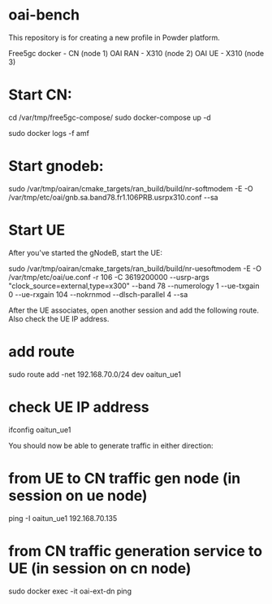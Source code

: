 # oai-bench

This repository is for creating a new profile in Powder platform.

Free5gc docker - CN (node 1)
OAI RAN - X310 (node 2)
OAI UE - X310 (node 3)

# Start CN:
cd /var/tmp/free5gc-compose/
sudo docker-compose up -d

sudo docker logs -f amf

# Start gnodeb:

sudo /var/tmp/oairan/cmake_targets/ran_build/build/nr-softmodem -E   -O /var/tmp/etc/oai/gnb.sa.band78.fr1.106PRB.usrpx310.conf --sa

# Start UE

After you've started the gNodeB, start the UE:

sudo /var/tmp/oairan/cmake_targets/ran_build/build/nr-uesoftmodem -E   -O /var/tmp/etc/oai/ue.conf   -r 106   -C 3619200000   --usrp-args "clock_source=external,type=x300"   --band 78   --numerology 1   --ue-txgain 0   --ue-rxgain 104   --nokrnmod   --dlsch-parallel 4   --sa

After the UE associates, open another session and add the following route. Also check the UE IP address.

# add route
sudo route add -net 192.168.70.0/24 dev oaitun_ue1

# check UE IP address
ifconfig oaitun_ue1

You should now be able to generate traffic in either direction:

# from UE to CN traffic gen node (in session on ue node)
ping -I oaitun_ue1 192.168.70.135

# from CN traffic generation service to UE (in session on cn node)
sudo docker exec -it oai-ext-dn ping <UE IP address>
